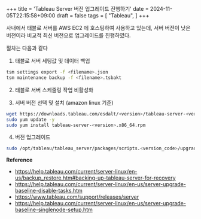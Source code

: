 +++
title = 'Tableau Server 버전 업그레이드 진행하기'
date = 2024-11-05T22:15:58+09:00
draft = false
tags = [
    "Tableau",
]
+++

사내에서 태블로 서버를 AWS EC2 에 호스팅하여 사용하고 있는데, 서버 버전이 낮은 버전이라 비교적 최신 버전으로 업그레이드를 진행하였다.

절차는 다음과 같다

1. 태블로 서버 세팅값 및 데이터 백업
```bash
tsm settings export -f <filename>.json
tsm maintenance backup -f <filename>.tsbakt
```

2. 태블로 서버 스케줄링 작업 비활성화

3. 서버 버전 선택 및 설치 (amazon linux 기준)
```bash
wget https://downloads.tableau.com/esdalt/<version>/tableau-server-<version>.x86_64.rpm 
sudo yum update -y
sudo yum install tableau-server-<version>.x86_64.rpm
```

4. 버전 업그레이드
```bash
sudo /opt/tableau/tableau_server/packages/scripts.<version_code>/upgrade-tsm --accepteula
```

**Reference**
- https://help.tableau.com/current/server-linux/en-us/backup_restore.htm#backing-up-tableau-server-for-recovery
- https://help.tableau.com/current/server-linux/en-us/server-upgrade-baseline-disable-tasks.htm
- https://www.tableau.com/support/releases/server
- https://help.tableau.com/current/server-linux/en-us/server-upgrade-baseline-singlenode-setup.htm
